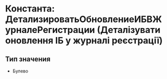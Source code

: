 ﻿# Константа: ДетализироватьОбновлениеИБВЖурналеРегистрации (Деталізувати оновлення ІБ у журналі реєстрації)

## Тип значения

- Булево

